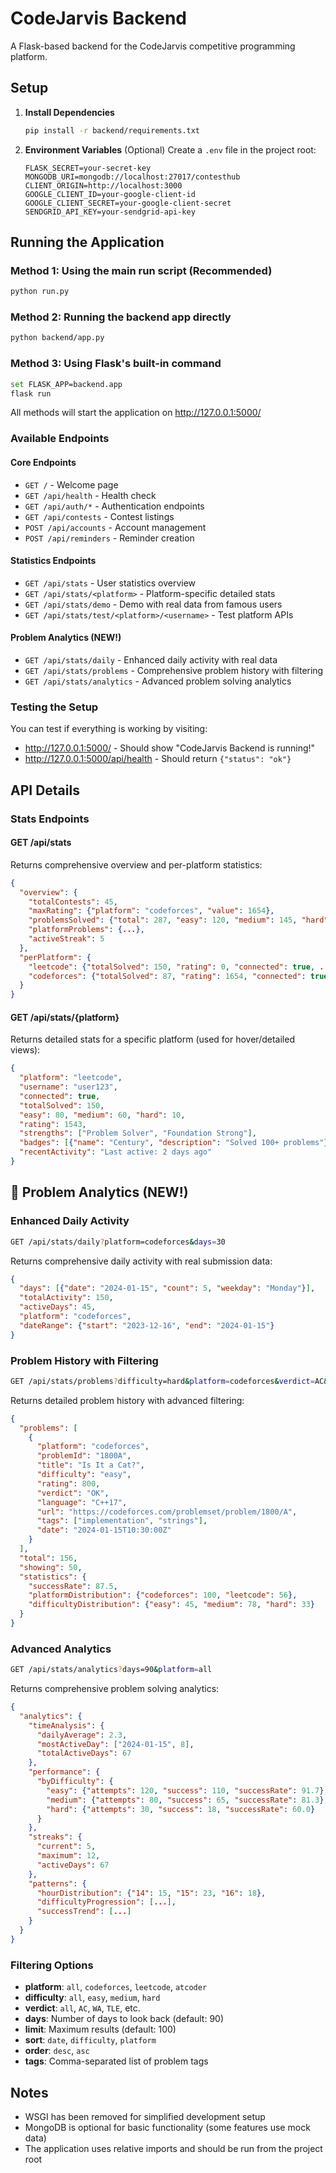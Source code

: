 # CodeJarvis Backend

A Flask-based backend for the CodeJarvis competitive programming platform.

## Setup

1. **Install Dependencies**
   ```bash
   pip install -r backend/requirements.txt
   ```

2. **Environment Variables** (Optional)
   Create a `.env` file in the project root:
   ```
   FLASK_SECRET=your-secret-key
   MONGODB_URI=mongodb://localhost:27017/contesthub
   CLIENT_ORIGIN=http://localhost:3000
   GOOGLE_CLIENT_ID=your-google-client-id
   GOOGLE_CLIENT_SECRET=your-google-client-secret
   SENDGRID_API_KEY=your-sendgrid-api-key
   ```

## Running the Application

### Method 1: Using the main run script (Recommended)
```bash
python run.py
```

### Method 2: Running the backend app directly
```bash
python backend/app.py
```

### Method 3: Using Flask's built-in command
```bash
set FLASK_APP=backend.app
flask run
```

All methods will start the application on http://127.0.0.1:5000/

### Available Endpoints

#### Core Endpoints
- `GET /` - Welcome page
- `GET /api/health` - Health check
- `GET /api/auth/*` - Authentication endpoints
- `GET /api/contests` - Contest listings
- `POST /api/accounts` - Account management
- `POST /api/reminders` - Reminder creation

#### Statistics Endpoints
- `GET /api/stats` - User statistics overview
- `GET /api/stats/<platform>` - Platform-specific detailed stats
- `GET /api/stats/demo` - Demo with real data from famous users
- `GET /api/stats/test/<platform>/<username>` - Test platform APIs

#### Problem Analytics (NEW!)
- `GET /api/stats/daily` - Enhanced daily activity with real data
- `GET /api/stats/problems` - Comprehensive problem history with filtering
- `GET /api/stats/analytics` - Advanced problem solving analytics

### Testing the Setup

You can test if everything is working by visiting:
- http://127.0.0.1:5000/ - Should show "CodeJarvis Backend is running!"
- http://127.0.0.1:5000/api/health - Should return `{"status": "ok"}`

## API Details

### Stats Endpoints

#### GET /api/stats
Returns comprehensive overview and per-platform statistics:
```json
{
  "overview": {
    "totalContests": 45,
    "maxRating": {"platform": "codeforces", "value": 1654},
    "problemsSolved": {"total": 287, "easy": 120, "medium": 145, "hard": 22},
    "platformProblems": {...},
    "activeStreak": 5
  },
  "perPlatform": {
    "leetcode": {"totalSolved": 150, "rating": 0, "connected": true, ...},
    "codeforces": {"totalSolved": 87, "rating": 1654, "connected": true, ...}
  }
}
```

#### GET /api/stats/{platform}
Returns detailed stats for a specific platform (used for hover/detailed views):
```json
{
  "platform": "leetcode",
  "username": "user123",
  "connected": true,
  "totalSolved": 150,
  "easy": 80, "medium": 60, "hard": 10,
  "rating": 1543,
  "strengths": ["Problem Solver", "Foundation Strong"],
  "badges": [{"name": "Century", "description": "Solved 100+ problems"}],
  "recentActivity": "Last active: 2 days ago"
}
```

## 🧩 Problem Analytics (NEW!)

### Enhanced Daily Activity
```bash
GET /api/stats/daily?platform=codeforces&days=30
```
Returns comprehensive daily activity with real submission data:
```json
{
  "days": [{"date": "2024-01-15", "count": 5, "weekday": "Monday"}],
  "totalActivity": 150,
  "activeDays": 45,
  "platform": "codeforces",
  "dateRange": {"start": "2023-12-16", "end": "2024-01-15"}
}
```

### Problem History with Filtering
```bash
GET /api/stats/problems?difficulty=hard&platform=codeforces&verdict=AC&limit=50
```
Returns detailed problem history with advanced filtering:
```json
{
  "problems": [
    {
      "platform": "codeforces",
      "problemId": "1800A",
      "title": "Is It a Cat?",
      "difficulty": "easy",
      "rating": 800,
      "verdict": "OK",
      "language": "C++17",
      "url": "https://codeforces.com/problemset/problem/1800/A",
      "tags": ["implementation", "strings"],
      "date": "2024-01-15T10:30:00Z"
    }
  ],
  "total": 156,
  "showing": 50,
  "statistics": {
    "successRate": 87.5,
    "platformDistribution": {"codeforces": 100, "leetcode": 56},
    "difficultyDistribution": {"easy": 45, "medium": 78, "hard": 33}
  }
}
```

### Advanced Analytics
```bash
GET /api/stats/analytics?days=90&platform=all
```
Returns comprehensive problem solving analytics:
```json
{
  "analytics": {
    "timeAnalysis": {
      "dailyAverage": 2.3,
      "mostActiveDay": ["2024-01-15", 8],
      "totalActiveDays": 67
    },
    "performance": {
      "byDifficulty": {
        "easy": {"attempts": 120, "success": 110, "successRate": 91.7},
        "medium": {"attempts": 80, "success": 65, "successRate": 81.3},
        "hard": {"attempts": 30, "success": 18, "successRate": 60.0}
      }
    },
    "streaks": {
      "current": 5,
      "maximum": 12,
      "activeDays": 67
    },
    "patterns": {
      "hourDistribution": {"14": 15, "15": 23, "16": 18},
      "difficultyProgression": [...],
      "successTrend": [...]
    }
  }
}
```

### Filtering Options
- **platform**: `all`, `codeforces`, `leetcode`, `atcoder`
- **difficulty**: `all`, `easy`, `medium`, `hard`
- **verdict**: `all`, `AC`, `WA`, `TLE`, etc.
- **days**: Number of days to look back (default: 90)
- **limit**: Maximum results (default: 100)
- **sort**: `date`, `difficulty`, `platform`
- **order**: `desc`, `asc`
- **tags**: Comma-separated list of problem tags

## Notes

- WSGI has been removed for simplified development setup
- MongoDB is optional for basic functionality (some features use mock data)
- The application uses relative imports and should be run from the project root
